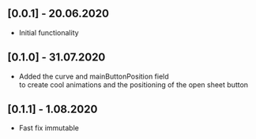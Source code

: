 ## [0.0.1] - 20.06.2020

* Initial functionality 

## [0.1.0] - 31.07.2020

* Added the curve and mainButtonPosition field 
<br> to create cool animations and the positioning of the open sheet button

## [0.1.1] - 1.08.2020

* Fast fix immutable